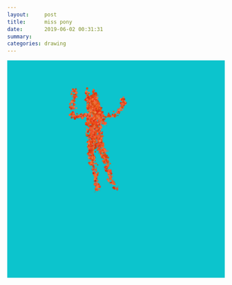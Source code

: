 ```yaml
---
layout:     post
title:      miss pony
date:       2019-06-02 00:31:31
summary:    
categories: drawing
---
```

![miss pony](/images/diary/miss-pony.png ".")
